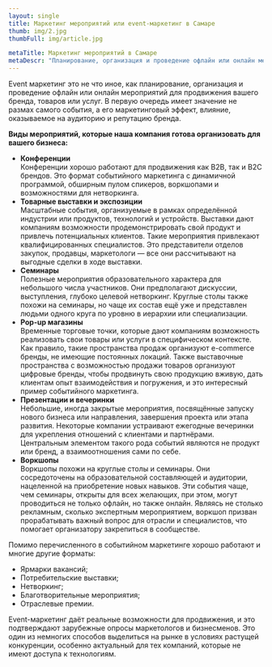 ```yaml
---
layout: single
title: Маркетинг мероприятий или event-маркетинг в Самаре
thumb: img/2.jpg
thumbFull: img/article.jpg

metaTitle: Маркетинг мероприятий в Самаре
metaDescr: "Планирование, организация и проведение офлайн или онлайн мероприятий для продвижения вашего бренда, товаров или услуг. Подбробнее по тел.: 8 (960) 821-02-05"
---
```


<p>Event маркетинг это не что иное, как планирование, организация и проведение офлайн или онлайн мероприятий для продвижения вашего бренда, товаров или услуг. В первую очередь имеет значение не размах самого события, а его маркетинговый эффект, влияние, оказываемое на аудиторию и репутацию бренда.</p>
<p><b>Виды мероприятий, которые наша компания готова организовать для вашего бизнеса:</b></p>
<ul>
	<li><b>Конференции</b></li>
	<span>Конференции хорошо работают для продвижения как B2B, так и B2C брендов. Это формат событийного маркетинга с динамичной программой, обширным пулом спикеров, воркшопами и возможностями для нетворкинга.</span>
	<li><b>Товарные выставки и экспозиции</b></li>
	<span>Масштабные события, организуемые в рамках определённой индустрии или продуктов, технологий и устройств. Выставки дают компаниям возможности продемонстрировать свой продукт и привлечь потенциальных клиентов. Такие мероприятия привлекают квалифицированных специалистов. Это представители отделов закупок, продавцы, маркетологи — все они рассчитывают на выгодные сделки в ходе выставки.</span>
	<li><b>Семинары</b></li>
	<span>Полезные мероприятия образовательного характера для небольшого числа участников. Они предполагают дискуссии, выступления, глубоко целевой нетворкинг. Круглые столы также похожи на семинары, но чаще их состав ещё уже и представлен людьми одного круга по уровню в иерархии или специализации.</span>
	<li><b>Pop-up магазины</b></li>
	<span>Временные торговые точки, которые дают компаниям возможность реализовать свои товары или услуги в специфическом контексте. Как правило, такие пространства продаж организуют e-commerce бренды, не имеющие постоянных локаций. Также выставочные пространства с возможностью продажи товаров организуют цифровые бренды, чтобы продвинуть свою продукцию вживую, дать клиентам опыт взаимодействия и погружения, и это интересный пример событийного маркетинга.</span>
	<li><b>Презентации и вечеринки</b></li>
	<span>Небольшие, иногда закрытые мероприятия, посвящённые запуску нового бизнеса или направления, завершения проекта или этапа развития. Некоторые компании устраивают ежегодные вечеринки для укрепления отношений с клиентами и партнёрами. Центральным элементом такого рода событий являются не продукт или бренд, а взаимоотношения сами по себе. </span>
	<li><b>Воркшопы</b></li>
	<span>Воркшопы похожи на круглые столы и семинары. Они сосредоточены на образовательной составляющей и аудитории, нацеленной на приобретение новых навыков. Эти события чаще, чем семинары, открыты для всех желающих, при этом, могут проводиться не только офлайн, но также онлайн. Являясь не столько рекламным, сколько экспертным мероприятием, воркшоп призван прорабатывать важный вопрос для отрасли и специалистов, что помогает организатору закрепиться в сообществе.</span>
</ul>
<p>Помимо перечисленного в событийном маркетинге хорошо работают и многие другие форматы:</p>
<ul>
	<li>Ярмарки вакансий;</li>
	<li>Потребительские выставки;</li>
	<li>Нетворкинг;</li>
	<li>Благотворительные мероприятия;</li>
	<li>Отраслевые премии.</li>
</ul>
<p>Event-маркетинг даёт реальные возможности для продвижения, и это подтверждают зарубежные опросы маркетологов и бизнесменов. Это один из немногих способов выделиться на рынке в условиях растущей конкуренции, особенно актуальный для тех компаний, которые не имеют доступа к технологиям.</p>